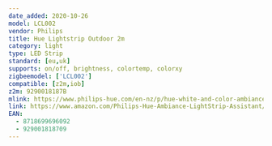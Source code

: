 ```yaml
---
date_added: 2020-10-26
model: LCL002
vendor: Philips
title: Hue Lightstrip Outdoor 2m
category: light
type: LED Strip
standard: [eu,uk]
supports: on/off, brightness, colortemp, colorxy
zigbeemodel: ['LCL002']
compatible: [z2m,iob]
z2m: 9290018187B
mlink: https://www.philips-hue.com/en-nz/p/hue-white-and-color-ambiance-lightstrip-outdoor-2-meter/8718699696092
link: https://www.amazon.com/Philips-Hue-Ambiance-LightStrip-Assistant/dp/B07GWKB1ZS
EAN:
  - 8718699696092
  - 929001818709
---
```


